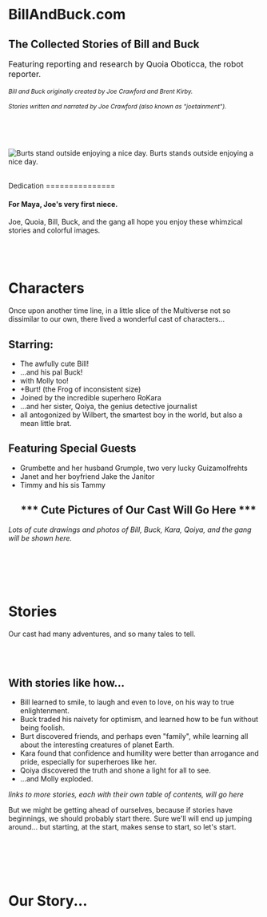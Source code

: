 
<br>

BillAndBuck.com
===================


The Collected Stories of Bill and Buck
----------------------------------------

<span style="font-size: 16px">
Featuring reporting and research by Quoia Oboticca, the robot reporter.
</span>
<br><br>


<div style="font-size: 12px;"><i>
Bill and Buck originally created by Joe Crawford and Brent Kirby. <br><br>
Stories written and narrated by Joe Crawford (also known as "joetainment"). <br> <br>
</i></div>

<br><br>



![Burts stand outside enjoying a nice day.](burt-first-painting-by-joe--resized.jpg "Burt")
Burts stands outside enjoying a nice day.



<br>
Dedication
===============

<h4>For Maya, Joe's very first niece.</h4>
Joe, Quoia, Bill, Buck, and the gang all hope you enjoy
these whimzical stories and colorful images.
<br><br><br><br>







Characters
===========
Once upon another time line, in a little slice of the Multiverse not so dissimilar to our own, there lived a wonderful cast of characters...

Starring:
---------

- The awfully cute Bill!
- ...and his pal Buck!
- with Molly too!
- +Burt! (the Frog of inconsistent size)
- Joined by the incredible superhero RoKara
- ...and her sister, Qoiya, the genius detective journalist
- all antogonized by Wilbert, the smartest boy in the world, but also a mean little brat.


Featuring Special Guests
-------------------------
- Grumbette and her husband Grumple, two very lucky Guizamolfrehts
- Janet and her boyfriend Jake the Janitor
- Timmy and his sis Tammy


&nbsp;&nbsp;&nbsp;&nbsp; *** Cute Pictures of Our Cast Will Go Here ***
---------------------------
<i>
Lots of cute drawings and photos of Bill, Buck, Kara, Qoiya, and the gang will be shown here.
</i>


<br><br><br><br>





Stories
========
Our cast had many adventures, and so many tales to tell.

<br><br>

With stories like how...
--------------------------
- Bill learned to smile, to laugh and even to love, on his way to true enlightenment.
- Buck traded his naivety for optimism, and learned how to be fun without being foolish.
- Burt discovered friends, and perhaps even "family", while learning all about the interesting creatures of planet Earth.
- Kara found that confidence and humility were better than arrogance and pride, especially for superheroes like her.
- Qoiya discovered the truth and shone a light for all to see.
- ...and Molly exploded.

<i>
links to more stories, each with their own table of contents, will go here
</i>


But we might be getting ahead of ourselves, because if stories have beginnings, we should probably start there. Sure we'll will end up jumping around... but starting, at the start, makes sense to start, so let's start.


<br><br><br><br>





Our Story...
==========

<br><br><br>
